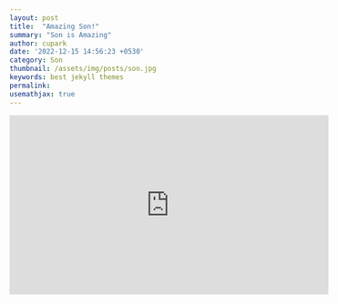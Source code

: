 ```yaml
---
layout: post
title:  "Amazing Son!"
summary: "Son is Amazing"
author: cupark
date: '2022-12-15 14:56:23 +0530'
category: Son
thumbnail: /assets/img/posts/son.jpg
keywords: best jekyll themes
permalink: 
usemathjax: true
---
```

<iframe width="560" height="315" src="https://www.youtube.com/watch?v=WOww2jMyUjU" title="YouTube video player" frameborder="0" allow="accelerometer; autoplay; clipboard-write; encrypted-media; gyroscope; picture-in-picture" allowfullscreen></iframe>

